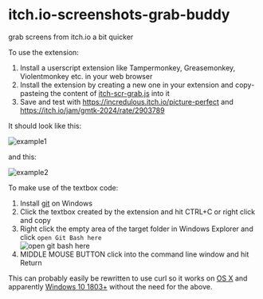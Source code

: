 # itch.io-screenshots-grab-buddy
grab screens from itch.io a bit quicker

To use the extension:

1. Install a userscript extension like Tampermonkey, Greasemonkey, Violentmonkey etc. in your web browser
2. Install the extension by creating a new one in your extension and copy-pasteing the content of [itch-scr-grab.js](https://raw.githubusercontent.com/FishieCat/itch.io-screenshots-grab-buddy/refs/heads/main/itch-scr-grab.js) into it
3. Save and test with https://incredulous.itch.io/picture-perfect and https://itch.io/jam/gmtk-2024/rate/2903789

It should look like this:

![example1](https://github.com/user-attachments/assets/58ac7fcb-759a-442e-b43b-47ce1979ca1e)

and this:

![example2](https://github.com/user-attachments/assets/2bd3cfe9-f752-44fa-9e07-16638b17ba52)

To make use of the textbox code:

1. Install [git](https://git-scm.com/downloads) on Windows
2. Click the textbox created by the extension and hit CTRL+C or right click and copy
3. Right click the empty area of the target folder in Windows Explorer and click `open Git Bash here`  
   ![open git bash here](https://github.com/user-attachments/assets/13b67a8b-8b14-449e-87f3-587aa8cb9fdb)
5. MIDDLE MOUSE BUTTON click into the command line window and hit Return

This can probably easily be rewritten to use curl so it works on [OS X](https://curl.se/mail/lib-2012-11/0013.html) and apparently [Windows 10 1803+](https://stackoverflow.com/a/16216825) without the need for the above.
